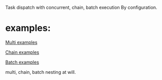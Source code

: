 Task dispatch with concurrent, chain, batch execution  By configuration.

# examples:

[Multi examples](/jame298/rhombus/blob/master/multi_test.go#L1)

[Chain examples](/jame298/rhombus/blob/master/chain_test.go#L1)

[Batch examples](/jame298/rhombus/blob/master/batch_test.go#L1)

multi, chain, batch nesting at will.
